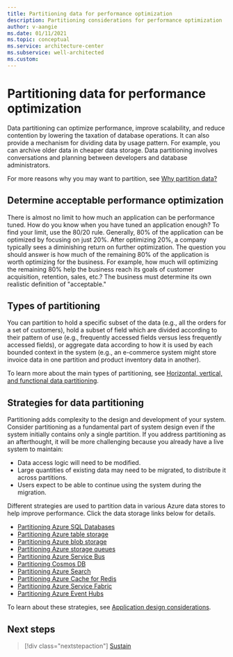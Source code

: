 ```yaml
---
title: Partitioning data for performance optimization
description: Partitioning considerations for performance optimization
author: v-aangie
ms.date: 01/11/2021
ms.topic: conceptual
ms.service: architecture-center
ms.subservice: well-architected
ms.custom:
---
```


# Partitioning data for performance optimization

Data partitioning can optimize performance, improve scalability, and reduce contention by lowering the taxation of database operations. It can also provide a mechanism for dividing data by usage pattern. For example, you can archive older data in cheaper data storage. Data partitioning involves conversations and planning between developers and database administrators.

For more reasons why you may want to partition, see [Why partition data?](/azure/architecture/best-practices/data-partitioning#why-partition-data)

## Determine acceptable performance optimization

There is almost no limit to how much an application can be performance tuned. How do you know when you have tuned an application enough? To find your limit, use the 80/20 rule. Generally, 80% of the application can be optimized by focusing on just 20%. After optimizing 20%, a company typically sees a diminishing return on further optimization. The question you should answer is how much of the remaining 80% of the application is worth optimizing for the business. For example, how much will optimizing the remaining 80% help the business reach its goals of customer acquisition, retention, sales, etc.? The business must determine its own realistic definition of "acceptable."

## Types of partitioning

You can partition to hold a specific subset of the data (e.g., all the orders for a set of customers), hold a subset of field which are divided according to their pattern of use (e.g., frequently accessed fields versus less frequently accessed fields), or aggregate data according to how it is used by each bounded context in the system (e.g., an e-commerce system might store invoice data in one partition and product inventory data in another).

To learn more about the main types of partitioning, see [Horizontal, vertical, and functional data partitioning](/azure/architecture/best-practices/data-partitioning).

## Strategies for data partitioning

Partitioning adds complexity to the design and development of your system. Consider partitioning as a fundamental part of system design even if the system initially contains only a single partition. If you address partitioning as an afterthought, it will be more challenging because you already have a live system to maintain:

- Data access logic will need to be modified.
- Large quantities of existing data may need to be migrated, to distribute it across partitions.
- Users expect to be able to continue using the system during the migration.

Different strategies are used to partition data in various Azure data stores to help improve performance. Click the data storage links below for details.

- [Partitioning Azure SQL Databases](/azure/architecture/best-practices/data-partitioning-strategies#partitioning-azure-sql-database)
- [Partitioning Azure table storage](/azure/architecture/best-practices/data-partitioning-strategies#partitioning-azure-table-storage)
- [Partitioning Azure blob storage](/azure/architecture/best-practices/data-partitioning-strategies#partitioning-azure-blob-storage) 
- [Partitioning Azure storage queues](/azure/architecture/best-practices/data-partitioning-strategies#partitioning-azure-storage-queues)
- [Partitioning Azure Service Bus](/azure/architecture/best-practices/data-partitioning-strategies#partitioning-azure-service-bus)
- [Partitioning Cosmos DB](/azure/architecture/best-practices/data-partitioning-strategies#partitioning-cosmos-db)
- [Partitioning Azure Search](/azure/architecture/best-practices/data-partitioning-strategies#partitioning-azure-search)
- [Partitioning Azure Cache for Redis](/azure/architecture/best-practices/data-partitioning-strategies#partitioning-azure-cache-for-redis)
- [Partitioning Azure Service Fabric](/azure/architecture/best-practices/data-partitioning-strategies#partitioning-azure-service-fabric)
- [Partitioning Azure Event Hubs](/azure/architecture/best-practices/data-partitioning-strategies#partitioning-azure-event-hubs)

To learn about these strategies, see [Application design considerations](/azure/architecture/best-practices/data-partitioning#application-design-considerations).

## Next steps
> [!div class="nextstepaction"]
> [Sustain](/azure/architecture/framework/scalability/optimize-sustain)
